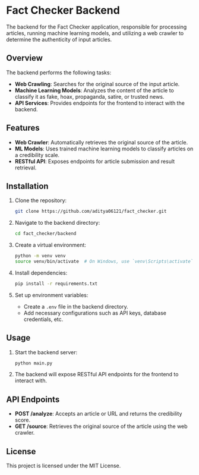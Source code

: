 # Fact Checker Backend

The backend for the Fact Checker application, responsible for processing articles, running machine learning models, and utilizing a web crawler to determine the authenticity of input articles.

## Overview

The backend performs the following tasks:

- **Web Crawling**: Searches for the original source of the input article.
- **Machine Learning Models**: Analyzes the content of the article to classify it as fake, hoax, propaganda, satire, or trusted news.
- **API Services**: Provides endpoints for the frontend to interact with the backend.

## Features

- **Web Crawler**: Automatically retrieves the original source of the article.
- **ML Models**: Uses trained machine learning models to classify articles on a credibility scale.
- **RESTful API**: Exposes endpoints for article submission and result retrieval.

## Installation

1. Clone the repository:

   ```bash
   git clone https://github.com/aditya06121/fact_checker.git
   ```

2. Navigate to the backend directory:

   ```bash
   cd fact_checker/backend
   ```

3. Create a virtual environment:

   ```bash
   python -m venv venv
   source venv/bin/activate  # On Windows, use `venv\Scripts\activate`
   ```

4. Install dependencies:

   ```bash
   pip install -r requirements.txt
   ```

5. Set up environment variables:
   - Create a `.env` file in the backend directory.
   - Add necessary configurations such as API keys, database credentials, etc.

## Usage

1. Start the backend server:

   ```bash
   python main.py
   ```

2. The backend will expose RESTful API endpoints for the frontend to interact with.

## API Endpoints

- **POST /analyze**: Accepts an article or URL and returns the credibility score.
- **GET /source**: Retrieves the original source of the article using the web crawler.

## License

This project is licensed under the MIT License.
